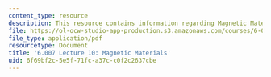 ```yaml
---
content_type: resource
description: This resource contains information regarding Magnetic Materials.
file: https://ol-ocw-studio-app-production.s3.amazonaws.com/courses/6-007-electromagnetic-energy-from-motors-to-lasers-spring-2011/6f69bf2c5e5f71fca37cc0f2c2637cbe_MIT6_007S11_lec10.pdf
file_type: application/pdf
resourcetype: Document
title: '6.007 Lecture 10: Magnetic Materials'
uid: 6f69bf2c-5e5f-71fc-a37c-c0f2c2637cbe
---
```

